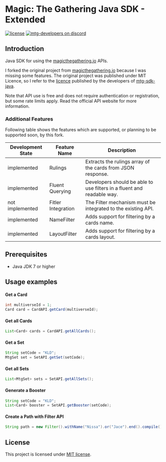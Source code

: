 Magic: The Gathering Java SDK - Extended
===========
[![license](https://img.shields.io/github/license/mashape/apistatus.svg)](https://github.com/MagicTheGathering/mtg-sdk-java/blob/master/LICENSE)
[![mtg-developers on discord](https://img.shields.io/badge/discord-mtg%20developers-738bd7.svg)](https://discord.gg/qwGJNnP)


Introduction
-------------------------
Java SDK for using the [magicthegathering.io](http://magicthegathering.io) APIs.

I forked the original project from [magicthegathering.io](https://github.com/MagicTheGathering/mtg-sdk-java)
because I was missing some features. The original project was published under MIT Licence, so I refer to the
[licence](https://github.com/MagicTheGathering/mtg-sdk-java/blob/master/LICENSE) published by the developers of
[mtg-sdk-java](https://github.com/MagicTheGathering/mtg-sdk-java).

Note that API use is free and does not require authentication or registration, but some rate limits apply.
Read the official API website for more information.

### Additional Features ###

Following table shows the features which are supported, or planning to be supported soon, by this fork.

Development State   | Feature Name          | Description
--------------------|-----------------------|---------------------------------------------------------------
implemented         | Rulings               | Extracts the rulings array of the cards from JSON response.
implemented         | Fluent Querying       | Developers should be able to use filters in a fluent and readable way.
not implemented     | Fitler Integration    | The Filter mechanism must be integrated to the existing API.
implemented         | NameFilter            | Adds support for filtering by a cards name.
implemented         | LayoutFilter          | Adds support for filtering by a cards layout.

Prerequisites
-------
- Java JDK 7 or higher

Usage examples
-------

#### Get a Card
```java
int multiverseId = 1;
Card card = CardAPI.getCard(multiverseId);
```

#### Get all Cards
```java
List<Card> cards = CardAPI.getAllCards();
```

#### Get a Set
```java
String setCode = "KLD";
MtgSet set = SetAPI.getSet(setCode);
```

#### Get all Sets
```java
List<MtgSet> sets = SetAPI.getAllSets();
```

#### Generate a Booster
```java
String setCode = "KLD";
List<Card> booster = SetAPI.getBooster(setCode);
```

#### Create a Path with Filter API
```java
String path = new Filter().withName("Nissa").or("Jace").end().compile();
```
License
-------
This project is licensed under [MIT license](http://opensource.org/licenses/MIT).
